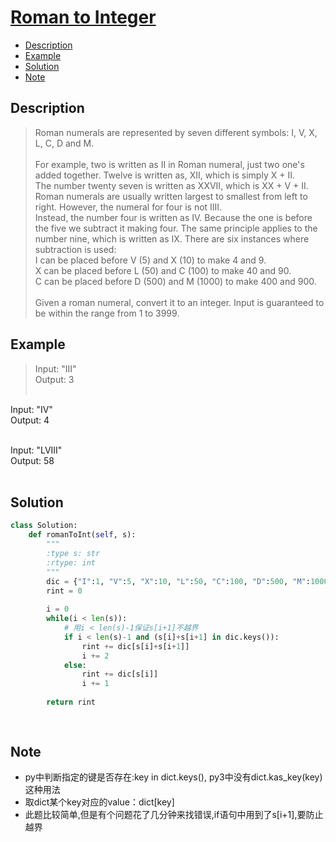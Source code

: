 # [ Roman to Integer](https://leetcode.com/problems/roman-to-integer/description/)

<!-- GFM-TOC -->
* <a href="#Description">Description</a>
* <a href="#Example">Example</a>
* <a href="#Solution">Solution</a>
* <a href="#Note">Note</a>
<!-- GFM-TOC -->


## <a name="Description">Description</a>
>Roman numerals are represented by seven different symbols: I, V, X, L, C, D and M.</br></br>
For example, two is written as II in Roman numeral, just two one's added together. Twelve is written as, XII, which is simply X + II. </br>
The number twenty seven is written as XXVII, which is XX + V + II.
Roman numerals are usually written largest to smallest from left to right. However, the numeral for four is not IIII. </br>
Instead, the number four is written as IV. Because the one is before the five we subtract it making four. The same principle applies to
the number nine, which is written as IX. There are six instances where subtraction is used:</br>
I can be placed before V (5) and X (10) to make 4 and 9. </br>
X can be placed before L (50) and C (100) to make 40 and 90. </br>
C can be placed before D (500) and M (1000) to make 400 and 900.</br></br>
Given a roman numeral, convert it to an integer. Input is guaranteed to be within the range from 1 to 3999.</br>

## <a name="Example">Example</a>
>Input: "III" </br>
Output: 3</br></br>

Input: "IV"</br>
Output: 4</br></br>

Input: "LVIII"</br>
Output: 58</br></br>


## <a name="Solution">Solution</a>
```python
class Solution:
    def romanToInt(self, s):
        """
        :type s: str
        :rtype: int
        """
        dic = {"I":1, "V":5, "X":10, "L":50, "C":100, "D":500, "M":1000, "IV":4, "IX":9, "XL":40, "XC":90, "CD":400, "CM":900}
        rint = 0
        
        i = 0
        while(i < len(s)):
            # 用i < len(s)-1保证s[i+1]不越界
            if i < len(s)-1 and (s[i]+s[i+1] in dic.keys()):
                rint += dic[s[i]+s[i+1]]
                i += 2
            else:
                rint += dic[s[i]]
                i += 1
        
        return rint
            
            
```
## <a name="Note">Note</a>
* py中判断指定的键是否存在:key in dict.keys(), py3中没有dict.kas_key(key)这种用法</br>
* 取dict某个key对应的value：dict[key]
* 此题比较简单,但是有个问题花了几分钟来找错误,if语句中用到了s[i+1],要防止越界






